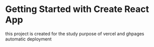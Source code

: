 # Getting Started with Create React App



this project is created for the study purpose of vercel and ghpages automatic deployment 
